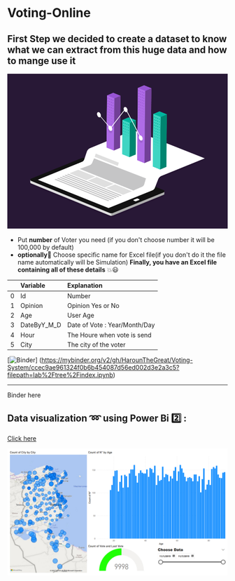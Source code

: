 # Voting-Online

## First Step we decided to create a dataset to know what we can extract from this huge data and how to mange use it

![img](images/gif.gif)

- Put **number** of Voter you need (if you don't choose number it will be 100,000 by default)
- **optionally**:rose: Choose specific name for Excel file(if you don't do it the file name automatically will be Simulation)
  **Finally, you have an Excel file containing all of these details** :boom::smiley:

|     | Variable    | Explanation                   |
| --: | :---------- | :---------------------------- |
|   0 | Id          | Number                        |
|   1 | Opinion     | Opinion Yes or No             |
|   2 | Age         | User Age                      |
|   3 | DateByY_M_D | Date of Vote : Year/Month/Day |
|   4 | Hour        | The Houre when vote is send   |
|   5 | City        | The city of the voter         |

[![Binder](https://mybinder.org/badge_logo.svg)]
(https://mybinder.org/v2/gh/HarounTheGreat/Voting-System/ccec9ae961324f0b6b454087d56ed002d3e2a3c5?filepath=lab%2Ftree%2Findex.ipynb)

---

Binder here

## Data visualization :loop: using Power Bi :two: :

[Click here](https://drive.google.com/drive/folders/1lzlbsA1hEccba5gHoPWEhuBA5Et1lC-U?usp=share_link)

![img](images/Resultat.jpg)
